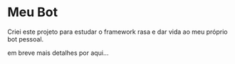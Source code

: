 # Meu Bot
Criei este projeto para estudar o framework rasa e dar vida ao meu próprio bot pessoal. 

em breve mais detalhes por aqui...
